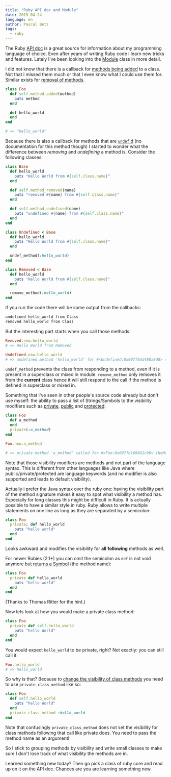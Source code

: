 ```yaml
---
title: "Ruby API doc and Module"
date: 2015-04-24
language: en
author: Pascal Betz
tags:
  - ruby
---
```


The Ruby [API doc](http://ruby-doc.org/core-2.2.2) is a great source for information about my programming language of choice. Even after years of writing Ruby code i learn new tricks and features. Lately I've been looking into the [Module](http://ruby-doc.org/core-2.2.2/Module.html) class in more detail.

I did not know that there is a callback for [methods being added](http://ruby-doc.org/core-2.2.2/Module.html#method-i-method_added) to a class. Not that i missed them much or that I even know what I could use them for. Similar exists for [removal of methods](http://ruby-doc.org/core-2.2.2/Module.html#method-i-undef_method).

```ruby
class Foo
  def self.method_added(method)
    puts method
  end

  def hello_world
  end
end

# => "hello_world"
```

Because there is also a callback for methods that are [`undef`'d](http://ruby-doc.org/core-2.2.2/Module.html#method-i-undef_method) (no documentation for this method though) I started to wonder what the difference between _removing_ and _undefining_ a method is. Consider the following classes:

```ruby
class Base
  def hello_world
    puts "Hello World from #{self.class.name}"
  end

  def self.method_removed(name)
    puts "removed #{name} from #{self.class.name}"
  end

  def self.method_undefined(name)
    puts "undefined #{name} from #{self.class.name}"
  end
end

class Undefined < Base
  def hello_world
    puts "Hello World from #{self.class.name}"
  end

  undef_method(:hello_world)
end

class Removed < Base
  def hello_world
    puts "Hello World from #{self.class.name}" 
  end

  remove_method(:hello_world)
end
```

If you run the code there will be some output from the callbacks:

```bash
undefined hello_world from Class
removed hello_world from Class
```

But the interesting part starts when you call those methods:

```ruby
Removed.new.hello_world
# => Hello World from Removed

Undefined.new.hello_world
# => undefined method 'hello_world' for #<Undefined:0x007f8dd488a8d8> (NoMethodError)
```

`undef_method` prevents the class from responding to a method, even if it is present in a superclass or mixed in module. `remove_method` only removes it from the **current** class hence it will still respond to the call if the method is defined in superclass or mixed in.

Something that I've seen in other people's source code already but don't use myself: the ability to pass a list of Strings/Symbols to the visibility modifiers such as [private](http://ruby-doc.org/core-2.2.2/Module.html#method-i-private), [public](http://ruby-doc.org/core-2.2.2/Module.html#method-i-public) and [protected](http://ruby-doc.org/core-2.2.2/Module.html#method-i-protected):

```ruby
class Foo
  def a_method
  end
  private(:a_method)
end

Foo.new.a_method

# => private method 'a_method' called for #<Foo:0x007fb169861c90> (NoMethodError)
```

Note that those visibility modifiers are methods and not part of the language syntax. This is different from other languages like Java where public/private/protected are language keywords (and no modifier is also supported and leads to default visibility).

Actually i prefer the Java syntax over the ruby one: having the visibility part of the method signature makes it easy to spot what visibility a method has. Especially for long classes this might be difficult in Ruby. It is actually possible to have a similar style in ruby. Ruby allows to write multiple statements on one line as long as they are separated by a semicolon:

```ruby
class Foo
  private; def hello_world
    puts "hello world"
  end
end
```

Looks awkward and modifies the visibility for **all** **following** methods as well.

For newer Rubies (2.1+) you can omit the semicolon as `def` is not void anymore but [returns a Symbol](https://bugs.ruby-lang.org/issues/7998) (the method name):

```ruby
class Foo
  private def hello_world
    puts "hello world"
  end
end
```
(Thanks to Thomas Ritter for the hint.)

Now lets look at how you would make a private class method:

```ruby
class Foo
  private def self.hello_world
    puts "hello World"
  end
end
```

You would expect `hello_world` to be private, right? Not exactly: you can still call it:

```ruby
Foo.hello_world
# => hello_world
```

So why is that? Because to [change the visibility of class methods](http://stackoverflow.com/questions/4952980/creating-private-class-method) you need to use `private_class_method` like so:

```ruby
class Foo
  def self.hello_world
    puts "hello World"
  end
  private_class_method :hello_world
end
```

Note that confusingly `private_class_method` does not set the visibility for class methods following that call like private does. You need to pass the method name as an argument!

So I stick to grouping methods by visibility and write small classes to make sure I don't lose track of what visibility the methods are in.

Learned something new today? Then go pick a class of ruby core and read up on it on the API doc. Chances are you are learning something new.
